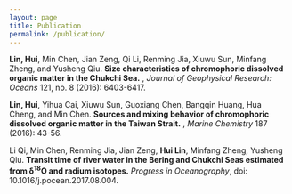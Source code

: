 ```yaml
---
layout: page
title: Publication
permalink: /publication/
---
```

**Lin, Hui**, Min Chen, Jian Zeng, Qi Li, Renming Jia, Xiuwu Sun, Minfang Zheng, and Yusheng Qiu. **Size characteristics of chromophoric dissolved organic matter in the Chukchi Sea.** , *Journal of Geophysical Research: Oceans* 121, no. 8 (2016): 6403-6417.

**Lin, Hui**, Yihua Cai, Xiuwu Sun, Guoxiang Chen, Bangqin Huang, Hua Cheng, and Min Chen. **Sources and mixing behavior of chromophoric dissolved organic matter in the Taiwan Strait.** , *Marine Chemistry* 187 (2016): 43-56.

Li Qi, Min Chen, Renming Jia, Jian Zeng, **Hui Lin**, Minfang Zheng, Yusheng Qiu. **Transit time of river water in the Bering and Chukchi Seas estimated from δ<sup>18</sup>O and radium isotopes.** *Progress in Oceanography*, doi: 10.1016/j.pocean.2017.08.004.

